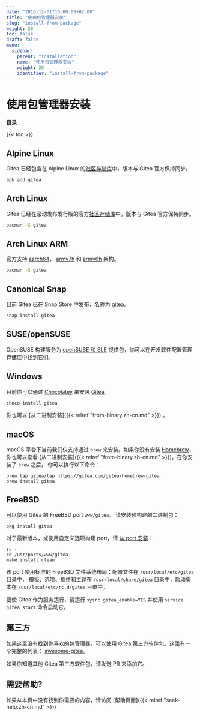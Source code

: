 ```yaml
---
date: "2016-12-01T16:00:00+02:00"
title: "使用包管理器安装"
slug: "install-from-package"
weight: 20
toc: false
draft: false
menu:
  sidebar:
    parent: "installation"
    name: "使用包管理器安装"
    weight: 20
    identifier: "install-from-package"
---
```


# 使用包管理器安装

**目录**

{{< toc >}}

## Alpine Linux

Gitea 已经包含在 Alpine Linux 的[社区存储库](https://pkgs.alpinelinux.org/packages?name=gitea&branch=edge)中，版本与 Gitea 官方保持同步。

```sh
apk add gitea
```

## Arch Linux

Gitea 已经在滚动发布发行版的官方[社区存储库](https://www.archlinux.org/packages/community/x86_64/gitea/)中，版本与 Gitea 官方保持同步。

```sh
pacman -S gitea
```

## Arch Linux ARM

官方支持 [aarch64](https://archlinuxarm.org/packages/aarch64/gitea)， [armv7h](https://archlinuxarm.org/packages/armv7h/gitea) 和 [armv6h](https://archlinuxarm.org/packages/armv6h/gitea) 架构。

```sh
pacman -S gitea
```

## Canonical Snap

目前 Gitea 已在 Snap Store 中发布，名称为 [gitea](https://snapcraft.io/gitea)。

```sh
snap install gitea
```

## SUSE/openSUSE

OpenSUSE 构建服务为 [openSUSE 和 SLE](https://software.opensuse.org/download/package?package=gitea&project=devel%3Atools%3Ascm)
提供包，你可以在开发软件配置管理存储库中找到它们。

## Windows

目前你可以通过 [Chocolatey](https://chocolatey.org/) 来安装 [Gitea](https://chocolatey.org/packages/gitea)。

```sh
choco install gitea
```

你也可以 [从二进制安装]({{< relref "from-binary.zh-cn.md" >}}) 。

## macOS

macOS 平台下当前我们仅支持通过 `brew` 来安装。如果你没有安装 [Homebrew](http://brew.sh/)，你也可以查看 [从二进制安装]({{< relref "from-binary.zh-cn.md" >}})。在你安装了 `brew` 之后， 你可以执行以下命令：

```
brew tap gitea/tap https://gitea.com/gitea/homebrew-gitea
brew install gitea
```

## FreeBSD

可以使用 Gitea 的 FreeBSD port `www/gitea`。 请安装预构建的二进制包：

```
pkg install gitea
```

对于最新版本，或使用自定义选项构建 port，请
[从 port 安装](https://www.freebsd.org/doc/handbook/ports-using.html)：

```
su -
cd /usr/ports/www/gitea
make install clean
```

该 port 使用标准的 FreeBSD 文件系统布局：配置文件在 `/usr/local/etc/gitea` 目录中，
模板、选项、插件和主题在 `/usr/local/share/gitea` 目录中，启动脚本在 `/usr/local/etc/rc.d/gitea` 目录中。

要使 Gitea 作为服务运行，请运行 `sysrc gitea_enable=YES` 并使用 `service gitea start` 命令启动它。

## 第三方

如果这里没有找到你喜欢的包管理器，可以使用 Gitea 第三方软件包。这里有一个完整的列表： [awesome-gitea](https://gitea.com/gitea/awesome-gitea/src/branch/master/README.md#user-content-packages)。

如果你知道其他 Gitea 第三方软件包，请发送 PR 来添加它。

## 需要帮助?

如果从本页中没有找到你需要的内容，请访问 [帮助页面]({{< relref "seek-help.zh-cn.md" >}})
